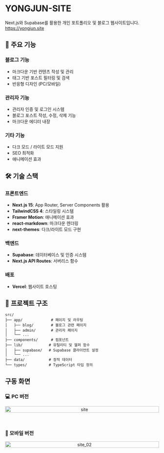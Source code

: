 # YONGJUN-SITE

Next.js와 Supabase를 활용한 개인 포트폴리오 및 블로그 웹사이트입니다.<br>
https://yongjun.site

## 🚀 주요 기능

### 블로그 기능
- 마크다운 기반 컨텐츠 작성 및 관리
- 태그 기반 포스트 필터링 및 검색
- 반응형 디자인 (PC/모바일)

### 관리자 기능
- 관리자 인증 및 로그인 시스템
- 블로그 포스트 작성, 수정, 삭제 기능
- 마크다운 에디터 내장

### 기타 기능
- 다크 모드 / 라이트 모드 지원
- SEO 최적화
- 애니메이션 효과

## 🛠️ 기술 스택

### 프론트엔드
- **Next.js 15**: App Router, Server Components 활용
- **TailwindCSS 4**: 스타일링 시스템
- **Framer Motion**: 애니메이션 효과
- **react-markdown**: 마크다운 렌더링
- **next-themes**: 다크/라이트 모드 구현

### 백엔드
- **Supabase**: 데이터베이스 및 인증 시스템
- **Next.js API Routes**: 서버리스 함수

### 배포
- **Vercel**: 웹사이트 호스팅

## 📂 프로젝트 구조

```
src/
├── app/             # 페이지 및 라우팅
│   ├── blog/        # 블로그 관련 페이지
│   ├── admin/       # 관리자 페이지
│   └── ...
├── components/      # 컴포넌트
├── lib/            # 유틸리티 및 헬퍼 함수
│   ├── supabase/   # Supabase 클라이언트 설정
│   └── ...
├── data/           # 정적 데이터
└── types/          # TypeScript 타입 정의
```

## 구동 화면
### 💻 PC 버전
<p align="center" style="display: flex; justify-content: center;">
  <img width="100%" alt="site" src="https://github.com/user-attachments/assets/bbed7397-ee9e-4e2f-88c8-e4bfa0373b9f" />
</p>

<br>

### 📱 모바일 버전
<p align="center" style="display: flex; justify-content: center;">
  <img width="100%" alt="site_02" src="https://github.com/user-attachments/assets/e26ce637-22d0-4a6d-b6cc-5d3390e17fd5" />
</p>
